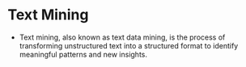 # Text Mining
- Text mining, also known as text data mining, is the process of transforming unstructured text into a structured format to identify meaningful patterns and new insights.
